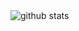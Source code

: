 <picture decoding="async" loading="lazy">
  <source media="(prefers-color-scheme: light)" srcset="https://pixel-profile.vercel.app/api/github-stats?username=tfqrhm&screen_effect=false&background=linear-gradient(to%20bottom%20right%2C%20%2374dcc4%2C%20%234597e9)">
  <source media="(prefers-color-scheme: dark)" srcset="https://pixel-profile.vercel.app/api/github-stats?username=tfqrhm&screen_effect=true&background=linear-gradient(to%20bottom%20right%2C%20%235580eb%2C%20%232aeeff)">
  <img alt="github stats" src="https://pixel-profile.vercel.app/api/github-stats?username=tfqrhm&screen_effect=false&background=linear-gradient(to%20bottom%20right%2C%20%2374dcc4%2C%20%234597e9)">
</picture>
